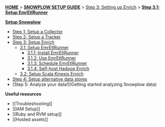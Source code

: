 [**HOME**](Home) > [**SNOWPLOW SETUP GUIDE**](Setting-up-Snowplow) > [Step 3: Setting up Enrich](Setting-up-enrich) > [**Step 3.1: Setup EmrEtlRunner**](setting-up-EmrEtlRunner)  

[**Setup Snowplow**](Setting-up-Snowplow)  

- [Step 1: Setup a Collector](setting-up-a-collector)  
- [Step 2: Setup a Tracker](setting-up-a-tracker)  
- [Step 3: Setup Enrich](setting-up-enrich)  
  - [3.1: Setup EmrEtlRunner](setting-up-EmrEtlrunner)
    - [3.1.1: Install EmrEtlRunner](1-Installing-EmrEtlRunner)
    - [3.1.2: Use EmrEtlRunner](2-Using-EmrEtlRunner)
    - [3.1.3: Schedule EmrEtlRunner](3-Scheduling-EmrEtlRunner)
    - [3.1.4: Self-host Hadoop Enrich](4-Self-hosting-Hadoop-Enrich)
  - [3.2: Setup Scala Kinesis Enrich](setting-up-scala-kinesis-enrich)
- [Step 4: Setup alternative data stores](setting-up-alternative-data-stores)  
- [Step 5: Analyze your data!](Getting started analyzing Snowplow data)  

**Useful resources**  

- [[Troubleshooting]]  
- [[IAM Setup]]  
- [[Ruby and RVM setup]]  
- [[Hosted assets]]  
